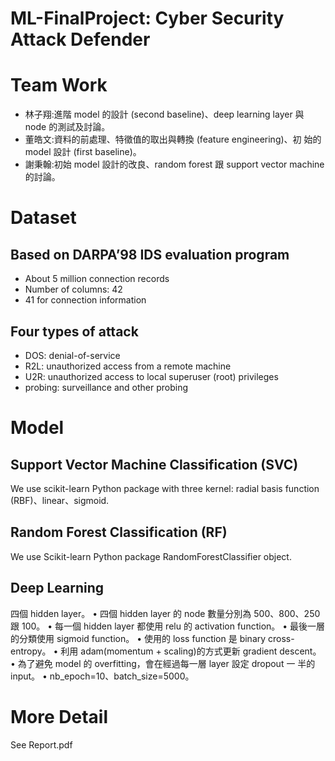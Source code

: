 # ML-FinalProject: Cyber Security Attack Defender

Team Work
==============================
  * 林子翔:進階 model 的設計 (second baseline)、deep learning layer 與 node 的測試及討論。
  * 董皓文:資料的前處理、特徵值的取出與轉換 (feature engineering)、初 始的 model 設計 (first baseline)。
  * 謝秉翰:初始 model 設計的改良、random forest 跟 support vector machine 的討論。
 
Dataset
==============================
Based on DARPA’98 IDS evaluation program
------------------------------------------
* About 5 million connection records
* Number of columns: 42
* 41 for connection information

Four types of attack
--------------------
* DOS: denial-of-service
* R2L: unauthorized access from a remote machine
* U2R: unauthorized access to local superuser (root) privileges
* probing: surveillance and other probing


Model
====================
Support Vector Machine Classification (SVC)
-------------------------------------------
We use scikit-learn Python package with three kernel: radial basis function (RBF)、linear、sigmoid.


Random Forest Classification (RF)
-------------------------------------------
We use Scikit-learn Python package RandomForestClassifier object.


Deep Learning
-------------------------------------------
四個 hidden layer。
• 四個 hidden layer 的 node 數量分別為 500、800、250 跟 100。
• 每一個 hidden layer 都使用 relu 的 activation function。
• 最後一層的分類使用 sigmoid function。
• 使用的 loss function 是 binary cross-entropy。
• 利用 adam(momentum + scaling)的方式更新 gradient descent。
• 為了避免 model 的 overfitting，會在經過每一層 layer 設定 dropout 一
半的 input。
• nb_epoch=10、batch_size=5000。



More Detail
===========
See Report.pdf
